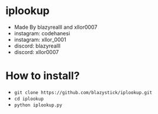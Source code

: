 # iplookup
- Made By blazyrealll and xllor0007
- instagram: codehanesi
- instagram: xllor_0001
- discord: blazyrealll
- discord: xllor0007

# How to install?
- ```git clone https://github.com/blazystick/iplookup.git```
- ```cd iplookup```
- ```python iplookup.py```

